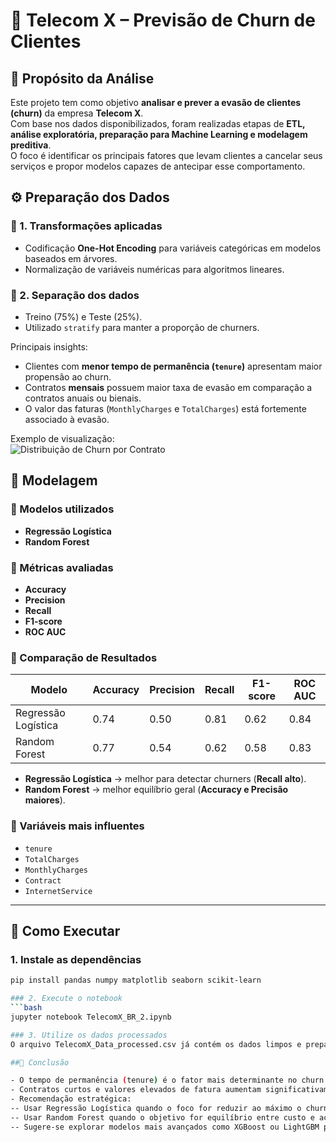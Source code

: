 # 📌 Telecom X – Previsão de Churn de Clientes

## 🎯 Propósito da Análise
Este projeto tem como objetivo **analisar e prever a evasão de clientes (churn)** da empresa **Telecom X**.  
Com base nos dados disponibilizados, foram realizadas etapas de **ETL, análise exploratória, preparação para Machine Learning e modelagem preditiva**.  
O foco é identificar os principais fatores que levam clientes a cancelar seus serviços e propor modelos capazes de antecipar esse comportamento.


## ⚙️ Preparação dos Dados
### 🔹 1. Transformações aplicadas
- Codificação **One-Hot Encoding** para variáveis categóricas em modelos baseados em árvores.  
- Normalização de variáveis numéricas para algoritmos lineares.

### 🔹 2. Separação dos dados
- Treino (75%) e Teste (25%).  
- Utilizado `stratify` para manter a proporção de churners.

Principais insights:
- Clientes com **menor tempo de permanência (`tenure`)** apresentam maior propensão ao churn.  
- Contratos **mensais** possuem maior taxa de evasão em comparação a contratos anuais ou bienais.  
- O valor das faturas (`MonthlyCharges` e `TotalCharges`) está fortemente associado à evasão.  

Exemplo de visualização:  
![Distribuição de Churn por Contrato](visualizacoes/churn_por_contrato.png)

## 🤖 Modelagem

### 🔹 Modelos utilizados
- **Regressão Logística**  
- **Random Forest**  

### 🔹 Métricas avaliadas
- **Accuracy**  
- **Precision**  
- **Recall**  
- **F1-score**  
- **ROC AUC**
### 🔹 Comparação de Resultados

| Modelo               | Accuracy | Precision | Recall | F1-score | ROC AUC |
|-----------------------|----------|-----------|--------|----------|---------|
| Regressão Logística  | 0.74     | 0.50      | 0.81   | 0.62     | 0.84    |
| Random Forest        | 0.77     | 0.54      | 0.62   | 0.58     | 0.83    |

- **Regressão Logística** → melhor para detectar churners (**Recall alto**).  
- **Random Forest** → melhor equilíbrio geral (**Accuracy e Precisão maiores**).  

### 🔹 Variáveis mais influentes
- `tenure`  
- `TotalCharges`  
- `MonthlyCharges`  
- `Contract`  
- `InternetService`  

---

## 🚀 Como Executar

### 1. Instale as dependências
```bash
pip install pandas numpy matplotlib seaborn scikit-learn

### 2. Execute o notebook
```bash
jupyter notebook TelecomX_BR_2.ipynb

### 3. Utilize os dados processados
O arquivo TelecomX_Data_processed.csv já contém os dados limpos e preparados para os modelos.

##📌 Conclusão

- O tempo de permanência (tenure) é o fator mais determinante no churn.
- Contratos curtos e valores elevados de fatura aumentam significativamente a probabilidade de evasão.
- Recomendação estratégica:
-- Usar Regressão Logística quando o foco for reduzir ao máximo o churn (maximizando recall).
-- Usar Random Forest quando o objetivo for equilíbrio entre custo e acerto.
-- Sugere-se explorar modelos mais avançados como XGBoost ou LightGBM para potencial ganho de desempenho.
